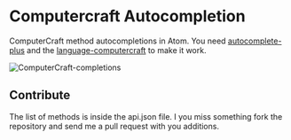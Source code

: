 Computercraft Autocompletion
===================

ComputerCraft method autocompletions in Atom. You need [autocomplete-plus](https://github.com/atom-community/autocomplete-plus) and the [language-computercraft](https://github.com/Admicos/language-computercraft) to make it work.

![ComputerCraft-completions](https://raw.githubusercontent.com/Poeschl/autocomplete-computercraft/master/assets/early_screenshot.png)

Contribute
--------------
The list of methods is inside the api.json file. I you miss something fork the repository and send me a pull request with you additions.